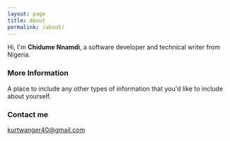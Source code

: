 ```yaml
---
layout: page
title: About
permalink: /about/
---
```


Hi, I'm __Chidume Nnamdi__, a software developer and technical writer from Nigeria.

### More Information

A place to include any other types of information that you'd like to include about yourself.

### Contact me

[kurtwanger40@gmail.com](mailto:kurtwanger40@gmail.com)